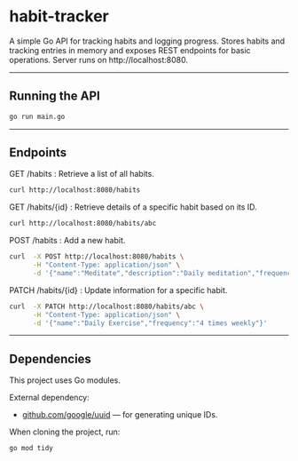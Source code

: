 # habit-tracker

A simple Go API for tracking habits and logging progress. Stores habits and tracking entries in memory and exposes REST endpoints for basic operations. Server runs on http://localhost:8080.

---

## Running the API

```bash
go run main.go
```

---

## Endpoints

GET /habits : Retrieve a list of all habits.
```bash
curl http://localhost:8080/habits
```

GET /habits/{id} : Retrieve details of a specific habit based on its ID.
```bash
curl http://localhost:8080/habits/abc
```

POST /habits : Add a new habit.
```bash
curl  -X POST http://localhost:8080/habits \
      -H "Content-Type: application/json" \
      -d '{"name":"Meditate","description":"Daily meditation","frequency":"Daily"}'
```

PATCH /habits/{id} : Update information for a specific habit.
```bash
curl  -X PATCH http://localhost:8080/habits/abc \
      -H "Content-Type: application/json" \
      -d '{"name":"Daily Exercise","frequency":"4 times weekly"}'
```

---

## Dependencies

This project uses Go modules.

External dependency:
- [github.com/google/uuid](https://pkg.go.dev/github.com/google/uuid) — for generating unique IDs.

When cloning the project, run:

```bash
go mod tidy